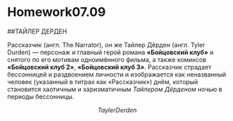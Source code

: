 # Homework07.09

##ТАЙЛЕР ДЕРДЕН

Рассказчик (англ. The Narrator), он же Тайлер Дёрден (англ. Tyler Durden) — персонаж и главный герой романа **«Бойцовский клуб»** и снятого по его мотивам одноимённого фильма, а также комиксов **«Бойцовский клуб 2»**, **«Бойцовский клуб 3»**. Рассказчик страдает бессонницей и раздвоением личности и изображается как неназванный человек (указанный в титрах как «Рассказчик») днём, который становится хаотичным и харизматичным *Тайлером Дёрденом* ночью в периоды бессонницы.

$$
Tayler Derden
$$
